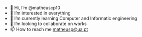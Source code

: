 - 👋 Hi, I’m @matheuscp10
- 👀 I’m interested in everything
- 🌱 I’m currently learning Computer and Informatic engineering
- 💞️ I’m looking to collaborate on works
- 📫 How to reach me matheusp@ua.pt

<!---
matheuscp10/matheuscp10 is a ✨ special ✨ repository because its `README.md` (this file) appears on your GitHub profile.
You can click the Preview link to take a look at your changes.
--->

